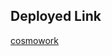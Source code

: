 ## Deployed Link
[cosmowork]([https://pip.pypa.io/en/stable/](https://pythonsamplegopal.pythonanywhere.com/)https://pythonsamplegopal.pythonanywhere.com/)

